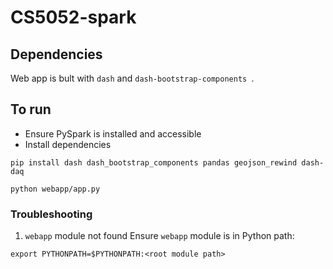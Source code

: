 # CS5052-spark

## Dependencies

Web app is bult with `dash` and `dash-bootstrap-components `.

## To run

- Ensure PySpark is installed and accessible
- Install dependencies
```
pip install dash dash_bootstrap_components pandas geojson_rewind dash-daq
```

```
python webapp/app.py
```

### Troubleshooting
1. `webapp` module not found
Ensure `webapp` module is in Python path:
```
export PYTHONPATH=$PYTHONPATH:<root module path>
```